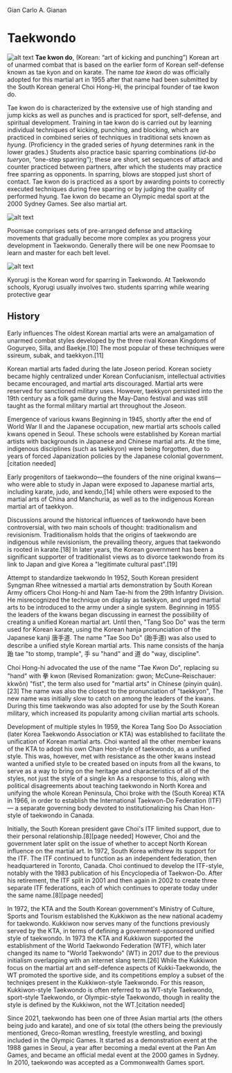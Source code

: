 Gian Carlo A. Gianan
# Taekwondo
![alt text](https://photographylife.com/wp-content/uploads/2012/02/Taekwondo-5.jpg)
**Tae kwon do**, (Korean: “art of kicking and punching”) Korean art of unarmed combat that is based on the earlier form of Korean self-defense known as tae kyon and on karate. The name *tae kwon do* was officially adopted for this martial art in 1955 after that name had been submitted by the South Korean general Choi Hong-Hi, the principal founder of tae kwon do.

Tae kwon do is characterized by the extensive use of high standing and jump kicks as well as punches and is practiced for sport, self-defense, and spiritual development. Training in tae kwon do is carried out by learning individual techniques of kicking, punching, and blocking, which are practiced in combined series of techniques in traditional sets known as *hyung*. (Proficiency in the graded series of *hyung* determines rank in the lower grades.) Students also practice basic sparring combinations (*id-bo tueryon*, “one-step sparring”); these are short, set sequences of attack and counter practiced between partners, after which the students may practice free sparring as opponents. In sparring, blows are stopped just short of contact. Tae kwon do is practiced as a sport by awarding points to correctly executed techniques during free sparring or by judging the quality of performed hyung. Tae kwon do became an Olympic medal sport at the 2000 Sydney Games. See also martial art.

![alt text](https://github.com/carl0409/carl0409.github.io/assets/150984502/27138dd3-26d7-4dd1-a0d4-3394ba3a8bd8)

Poomsae comprises sets of pre-arranged defense and attacking movements that gradually become more complex as you progress your development in Taekwondo. Generally there will be one new Poomsae to learn and master for each belt level.

![alt text](https://github.com/carl0409/carl0409.github.io/assets/150984502/af57f8c7-e437-4716-a4a7-b897164c4a72)

Kyorugi is the Korean word for sparring in Taekwondo. At Taekwondo schools, Kyorugi usually involves two. students sparring while wearing protective gear 

## History
Early influences
The oldest Korean martial arts were an amalgamation of unarmed combat styles developed by the three rival Korean Kingdoms of Goguryeo, Silla, and Baekje.[10] The most popular of these techniques were ssireum, subak, and taekkyon.[11]

Korean martial arts faded during the late Joseon period. Korean society became highly centralized under Korean Confucianism, intellectual activities became encouraged, and martial arts discouraged. Martial arts were reserved for sanctioned military uses. However, taekkyon persisted into the 19th century as a folk game during the May-Dano festival and was still taught as the formal military martial art throughout the Joseon.

Emergence of various kwans
Beginning in 1945, shortly after the end of World War II and the Japanese occupation, new martial arts schools called kwans opened in Seoul. These schools were established by Korean martial artists with backgrounds in Japanese and Chinese martial arts. At the time, indigenous disciplines (such as taekkyon) were being forgotten, due to years of forced Japanization policies by the Japanese colonial government.[citation needed]

Early progenitors of taekwondo—the founders of the nine original kwans—who were able to study in Japan were exposed to Japanese martial arts, including karate, judo, and kendo,[14] while others were exposed to the martial arts of China and Manchuria, as well as to the indigenous Korean martial art of taekkyon.

Discussions around the historical influences of taekwondo have been controversial, with two main schools of thought: traditionalism and revisionism. Traditionalism holds that the origins of taekwondo are indigenous while revisionism, the prevailing theory, argues that taekwondo is rooted in karate.[18] In later years, the Korean government has been a significant supporter of traditionalist views as to divorce taekwondo from its link to Japan and give Korea a "legitimate cultural past".[19]

Attempt to standardize taekwondo
In 1952, South Korean president Syngman Rhee witnessed a martial arts demonstration by South Korean Army officers Choi Hong-hi and Nam Tae-hi from the 29th Infantry Division. He misrecognized the technique on display as taekkyon, and urged martial arts to be introduced to the army under a single system. Beginning in 1955 the leaders of the kwans began discussing in earnest the possibility of creating a unified Korean martial art. Until then, "Tang Soo Do" was the term used for Korean karate, using the Korean hanja pronunciation of the Japanese kanji 唐手道. The name "Tae Soo Do" (跆手道) was also used to describe a unified style Korean martial arts. This name consists of the hanja 跆 tae "to stomp, trample", 手 su "hand" and 道 do "way, discipline".

Choi Hong-hi advocated the use of the name "Tae Kwon Do", replacing su "hand" with 拳 kwon (Revised Romanization: gwon; McCune–Reischauer: kkwŏn) "fist", the term also used for "martial arts" in Chinese (pinyin quán).[23] The name was also the closest to the pronunciation of "taekkyon", The new name was initially slow to catch on among the leaders of the kwans. During this time taekwondo was also adopted for use by the South Korean military, which increased its popularity among civilian martial arts schools.

Development of multiple styles
In 1959, the Korea Tang Soo Do Association (later Korea Taekwondo Association or KTA) was established to facilitate the unification of Korean martial arts. Choi wanted all the other member kwans of the KTA to adopt his own Chan Hon-style of taekwondo, as a unified style. This was, however, met with resistance as the other kwans instead wanted a unified style to be created based on inputs from all the kwans, to serve as a way to bring on the heritage and characteristics of all of the styles, not just the style of a single kn As a response to this, along with political disagreements about teaching taekwondo in North Korea and unifying the whole Korean Peninsula, Choi broke with the (South Korea) KTA in 1966, in order to establish the International Taekwon-Do Federation (ITF)— a separate governing body devoted to institutionalizing his Chan Hon-style of taekwondo in Canada.

Initially, the South Korean president gave Choi's ITF limited support, due to their personal relationship.[8][page needed] However, Choi and the government later split on the issue of whether to accept North Korean influence on the martial art. In 1972, South Korea withdrew its support for the ITF. The ITF continued to function as an independent federation, then headquartered in Toronto, Canada. Choi continued to develop the ITF-style, notably with the 1983 publication of his Encyclopedia of Taekwon-Do. After his retirement, the ITF split in 2001 and then again in 2002 to create three separate ITF federations, each of which continues to operate today under the same name.[8][page needed]

In 1972, the KTA and the South Korean government's Ministry of Culture, Sports and Tourism established the Kukkiwon as the new national academy for taekwondo. Kukkiwon now serves many of the functions previously served by the KTA, in terms of defining a government-sponsored unified style of taekwondo. In 1973 the KTA and Kukkiwon supported the establishment of the World Taekwondo Federation (WTF), which later changed its name to "World Taekwondo" (WT) in 2017 due to the previous initialism overlapping with an internet slang term.[26] While the Kukkiwon focus on the martial art and self-defence aspects of Kukki-Taekwondo, the WT promoted the sportive side, and its competitions employ a subset of the techniqes present in the Kukkiwon-style Taekwondo. For this reason, Kukkiwon-style Taekwondo is often referred to as WT-style Taekwondo, sport-style Taekwondo, or Olympic-style Taekwondo, though in reality the style is defined by the Kukkiwon, not the WT.[citation needed]

Since 2021, taekwondo has been one of three Asian martial arts (the others being judo and karate), and one of six total (the others being the previously mentioned, Greco-Roman wrestling, freestyle wrestling, and boxing) included in the Olympic Games. It started as a demonstration event at the 1988 games in Seoul, a year after becoming a medal event at the Pan Am Games, and became an official medal event at the 2000 games in Sydney. In 2010, taekwondo was accepted as a Commonwealth Games sport.
